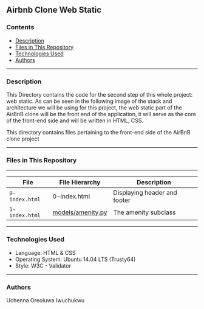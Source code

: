 ## Airbnb Clone Web Static

### Contents

* [Description]()
* [Files in This Repository]()
* [Technologies Used]()
* [Authors]()
---

### Description
This Directory contains the code for the second step of this whole project: web static. As can be seen in the following image of the stack and architecture we will be using for this project, the web static part of the AirBnB clone will be the front end of the application, it will serve as the core of the front-end side and will be written in HTML, CSS.

This directory contains files pertaining to the front-end side of the AirBnB clone project

---

### Files in This Repository
---
| File                   | File Hierarchy                                       | Description
|------------------------|------------------------------------------------------|--------------------------------------|
| `0-index.html`         | 0-index.html			                        | Displaying header and footer         |
| `1-index.html`          | [models/amenity.py](models/amenity.py)               | The amenity subclass                 |

---

### Technologies Used
* Language: HTML & CSS
* Operating System: Ubuntu 14.04 LTS (Trusty64)
* Style: W3C - Validator
---

### Authors

Uchenna Oreoluwa Iwuchukwu 
